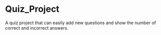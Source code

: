 # Quiz_Project
A quiz project that can easily add new questions and show the number of correct and incorrect answers. 
